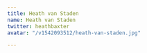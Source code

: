 ```yaml
---
title: Heath van Staden
name: Heath van Staden
twitter: heathbaxter
avatar: "/v1542093512/heath-van-staden.jpg"

---
```

